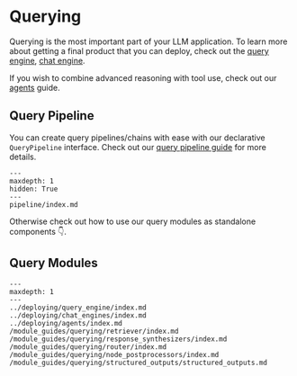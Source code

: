# Querying

Querying is the most important part of your LLM application. To learn more about getting a final product that you can deploy, check out the [query engine](../deploying/query_engine/index.md), [chat engine](../deploying/chat_engines/index.md).

If you wish to combine advanced reasoning with tool use, check out our [agents](../deploying/agents/index.md) guide.

## Query Pipeline

You can create query pipelines/chains with ease with our declarative `QueryPipeline` interface. Check out our [query pipeline guide](pipeline/index.md) for more details.

```{toctree}
---
maxdepth: 1
hidden: True
---
pipeline/index.md
```

Otherwise check out how to use our query modules as standalone components 👇.

## Query Modules

```{toctree}
---
maxdepth: 1
---
../deploying/query_engine/index.md
../deploying/chat_engines/index.md
../deploying/agents/index.md
/module_guides/querying/retriever/index.md
/module_guides/querying/response_synthesizers/index.md
/module_guides/querying/router/index.md
/module_guides/querying/node_postprocessors/index.md
/module_guides/querying/structured_outputs/structured_outputs.md
```
